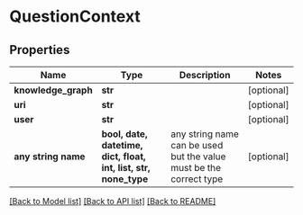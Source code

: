 # QuestionContext


## Properties
Name | Type | Description | Notes
------------ | ------------- | ------------- | -------------
**knowledge_graph** | **str** |  | [optional] 
**uri** | **str** |  | [optional] 
**user** | **str** |  | [optional] 
**any string name** | **bool, date, datetime, dict, float, int, list, str, none_type** | any string name can be used but the value must be the correct type | [optional]

[[Back to Model list]](../README.md#documentation-for-models) [[Back to API list]](../README.md#documentation-for-api-endpoints) [[Back to README]](../README.md)


